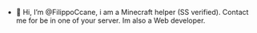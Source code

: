- 👋 Hi, I’m @FilippoCcane, i am a Minecraft helper (SS verified). Contact me for be in one of your server. Im also a Web developer.
